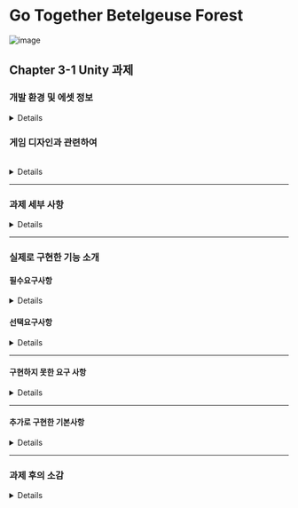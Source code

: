 # Go Together Betelgeuse Forest
![image](https://github.com/Lawrence1031/Unity_Base_Assignment/assets/144416099/421b588f-6c7b-4ed6-8607-6c5ecb1ad84f)

## Chapter 3-1 Unity 과제

### 개발 환경 및 에셋 정보
<details>

#### 개발 환경
##### Unity 2022.3.2f1

#### 사용한 에셋
##### 탑다운 2D RPG 에셋 팩
https://assetstore.unity.com/packages/2d/characters/top-down-2d-rpg-assets-pack-188718

##### 2D Dungeon Pixel Art Tileset
https://assetstore.unity.com/packages/2d/environments/2d-dungeon-pixel-art-tileset-171343

##### PixelWitchery
https://assetstore.unity.com/packages/2d/pixelwitchery-239673

#### 사용한 폰트
##### 구글 Noto Sans Korean 폰트
##### https://fonts.google.com/noto/specimen/Noto+Sans+KR

#### 개발 기간
##### 4일 (20231124 ~ 20231129)
토, 일은 개인적인 사정으로 작업하지 못했음
</details>

### 게임 디자인과 관련하여
<br/>

<details>

이번 과제에서 구현하고자 하는 목표는 캐주얼한 2D 게임으로 힐링이 되는 게임을 만들어보자 가 메인이었다.

따라서 아기자기한 디자인을 가진 캐릭터를 주인공으로 하려고 하다 좋은 에셋을 만나 그 에셋을 이용하여 작업하였다.

게임을 만들면서 생각하였던 디자인은 '동물의 숲'으로 

자유로운 환경에서 가벼운 디자인의 그래픽을 보며 힐링하는 것이 이번 게임이 추구하는 목표이다.

<br/>

게임의 기본 스토리는 평범하게 마을에 살고 있는 주인공이 옆집의 친구(angel)의 요청(퀘스트)으로

숲에 가서 나무와 버섯을 구한다거나, 꽃을 가져온다거나 동물을 잡아오는 등의 간단한 작업을 하는 것으로,

숲의 이름이 베텔기우스(Betelgeuse)로 몽환적인 느낌을 받을 수 있는 환경에서 생활한다는 스토리이다.

게임은 주인공과 angel의 생활을 따라서 진행되며, 

퀘스트를 진행할수록 호감도가 올라가 일정 수치가 넘어가면 특별한 이벤트를 볼 수 있고,

엔딩은 주인공과 angel이 결혼해서 행복하게 사는 게임이다.

<br/>

이 게임은 특별한 전투는 없으며 캐릭터를 이동하면서 나오는 상호작용으로 채집하는 간단한 조작법을 갖고 있다.

숲의 특정한 곳(지금 구현한 것으로는 하트나무숲)을 가면 그 곳의 사진이 저장되고 이후에 사진을 관람할 수 있다.

angel과의 이벤트나 demon과의 이벤트도 이후에 관람할 수 있는 사진으로 저장된다.

</details>


----

### 과제 세부 사항
<details>

#### 과제 개요
1. Unity 를 이용해 게더를 모방해 만드는 과제입니다.
2. 타일맵을 이용해 배경을 꾸밉니다.
3. 기본 UI 들을 활용해 적용하는 연습이 포함됩니다.

#### 요구사항
##### 필수요구사항
1. 캐릭터 만들기
	-  외부 그림파일을 추가하여 2D 캐릭터를 추가합니다.

<br/>

2. 캐릭터 이동
	- 키보드 A/W/S/D 를 이용하여 캐릭터가 움직입니다.
	- 캐릭터는 마우스 방향을 바라봅니다. (좌/우)

<br/>

3. 방 만들기
	- 타일맵을 이용하여 맵을 만듭니다.
	- 콜라이더를 이용해 벽을 넘어가지 못합니다.

<br/>

4. 카메라 따라가기
	- 카메라는 움직임에 따라 캐릭터를 따라갑니다.

<br/>
	
##### 선택요구사항

1. 캐릭터 애니메이션 추가 (난이도 - ★★☆☆☆)
2. 이름 입력 시스템 (난이도 - ★★★☆☆)
3. 캐릭터 선택 시스템 (난이도 - ★★★★☆)
4. 참석 인원 UI (난이도 - ★★★☆☆)
5. 인게임 캐릭터 선택 (난이도 - ★★★★☆)
6. 인게임 이름 바꾸기 (난이도 - ★★★☆☆)
7. 시간 표시 (난이도 - ★★☆☆☆)
8. NPC 대화 (난이도 - ★★★★★)

</details>

----

### 실제로 구현한 기능 소개

#### 필수요구사항

<details>

##### 캐릭터 만들기

캐릭터는 PixelWitchery 의 에셋을 이용하여 만들었다.

##### 캐릭터 이동

캐릭터의 이동은 강의에서 배웠던 Player Input 을 통해서 만들었다.

##### 맵 만들기

맵은 탑다운 2D RPG 에셋 팩의 에셋을 이용하여 만들었다.
맵의 외곽이나 NPC, 건물이나 나무 등과는 충돌판정으로 통과하지 못하도록 구현하였다.

##### 카메라 따라가기

카메라를 따라가는 방법은 Player에게 Main Camera를 주는 방식으로 구현했다.
그 외의 방법으로 시네머신을 이용하는 방법이 있다고 배웠으나, 시간 상의 문제로 적용하지 못했다.
 
</details>


#### 선택요구사항

<details>

#### 구현한 요구사항

##### 1. 캐릭터 애니메이션 추가 (난이도 - ★★☆☆☆)

캐릭터의 애니메이션은 유니티의 Animation 기능을 이용하여 만들었다.

##### 2. 이름 입력 시스템 (난이도 - ★★★☆☆)

Player의 이름을 지정하는 Text를 초기에 만들어 놓고 Player의 이름을 표시할 수 있도록 하였다.
게임 시작 시에 이름을 입력받도록 UI의 Input Field를 이용하였으며,
여기서 받은 데이터를 PlayerPrefs를 이용하여 이름을 저장한 뒤,
이를 가지고 Player의 이름을 Input Data로 변경하는 방식으로
Player의 이름을 원하는대로 설정할 수 있게하였다.
요구 사항에 있는 글자 수 제한도 설정하였다.
자세한 코드는 아래와 같다.

<details>

```
public TMP_InputField inputField;
public TextMeshProUGUI PlayerName;

// Start is called before the first frame update
void Start()
{
    GameObject playerObject = GameObject.Find("Player");

    if (playerObject != null)
    {
        Transform canvasTransform = playerObject.transform.Find("TextMeshProParent/Canvas");

        if (canvasTransform != null)
        {
            canvasTransform.gameObject.SetActive(true);
        }
    }

    inputField.onValueChanged.AddListener(PlayerNameInput);
}

void PlayerNameInput(string PName)
{
    PlayerName.text = PName;
}
```

</details>

##### 6. 인게임 이름 바꾸기 (난이도 - ★★★☆☆)

위의 아이디어를 이용하여 인게임 내에서도 이름을 바꿀 수 있게 하였다.
이름을 바꾸는 과정을 사진으로 보이면 아래와 같다.

<details>
	
![image](https://github.com/Lawrence1031/Unity_Base_Assignment/assets/144416099/464d7051-8c93-491e-aef0-25820c4e6a3f)
![image](https://github.com/Lawrence1031/Unity_Base_Assignment/assets/144416099/1bcc572b-f7e4-4db4-b822-21054e246902)
![image](https://github.com/Lawrence1031/Unity_Base_Assignment/assets/144416099/904aef21-2bdf-4e72-886a-99db9f74f526)
![image](https://github.com/Lawrence1031/Unity_Base_Assignment/assets/144416099/f6fcef88-db1f-4b72-9691-d1f5512f4c55)

</details>

우측에 있는 '메뉴' 버튼을 누른 뒤에 그 곳에서 나타나는 '이름 변경' 버튼을 누르면
팝업 창으로 이름을 입력할 수 있는 창이 뜨고, 여기에 이름을 입력하면 Player의 이름을 변경할 수 있다.
이 부분에서도 똑같이 글자수 제한이 있어 그 제한범위 밖의 경우 '선택' 버튼이 눌리지 않게 하였다.

여기서 아직 구현하지 못한 것은
이름을 바꾸는 도중에 이동키(W, A, S, D)를 누르면 캐릭터가 이동하는 것으로
'이름 변경' 버튼을 누르는 경우에는 Player의 Movement 스크립트를 비활성화 시키고
'선택' 버튼을 누르면 다시 Player의 Movement 스크립트를 활성화 시키는 방법으로 구현하려고 하였으나
잘 되지 않았으며, 시간이 부족하여 우선은 이 부분은 미구현으로 진행하였다.


##### 7. 시간 표시 (난이도 - ★★☆☆☆)

##### 추가로 구현한 기본 UI의 좌측 상단에 항상 시간이 표시되도록 작업하였다.

</details>

----

#### 구현하지 못한 요구 사항

<details>

##### 3. 캐릭터 선택 시스템 (난이도 - ★★★★☆)

시작 부분에서 이름을 입력한 뒤에 캐릭터를 선택할 수 있도록 
캐릭터 선택 시스템을 도입하려고 하였으나, 캐릭터를 추가할 시간이 부족하여 작업하지 못했다.

##### 4. 참석 인원 UI (난이도 - ★★★☆☆)

참석 인원 UI의 경우, 기본 UI의 메뉴 버튼의 하위로 참가자를 볼 수 있는 버튼을 만들었으며,
이 버튼을 누르면 우측의 기본 UI의 메뉴 부분을 가리고 그 부분에 참가자들을 볼 수 있는 UI를 만들 예정이었다.

##### 5. 인게임 캐릭터 선택 (난이도 - ★★★★☆)

인게임 캐릭터의 선택의 경우, 캐릭터를 추가하였다면 같이 구현할 것으로 미뤘던 부분으로,
참석 인원 UI와 마찬가지로 우측에 존재하는 버튼으로 해당 기능에 접근할 수 있으며,
'캐릭터 선택' 버튼을 누르면 '이름 변경'과 같은 방식으로 
중앙에 팝업창이 뜨며 그 팝업창에서 캐릭터를 선택할 수 있도록 할 예정이었다.

캐릭터의 변경의 경우, C# 스크립트를 통해 현재 캐릭터의 이미지와 애니메이션을 찾은 뒤에
Player가 선택한 정보의 캐릭터의 이미지와 애니메이션을 그 곳에 집어넣는 방식으로 진행할 예정이었다.

##### 8. NPC 대화 (난이도 - ★★★★★)

NPC와 대화의 경우. 이전에 공부했었던 레이캐스트를 사용하지 않고
2D라는 개념을 살려서 NPC의 위치 주변으로 조금 더 큰 범위의 Box Collider를 만든 뒤에
Player가 이 범위에 들어오는 경우 (OnTriggerEnter2D)를 통해서 확인하여
Player인 경우 NPC의 주변에 상호작용 키가 나타나며 활성화되게 한 뒤,
그 상태에서 상화작용 키를 누른다면 UnderUI가 나타나며 대화를 하는 방식으로 구현하려고 했었다.

이 아이디어를 이용하여 02_MainScene에서 03_Stage1Scene으로 이동하는 Scene 이동을 구현하였다.
 
</details>

----

#### 추가로 구현한 기본사항

<details>

##### 1. 기본 UI만들기

게임의 플레이를 원활하게 하기 위해 기본 UI를 만들었으며, 이 UI를 이용하여

###### 좌측 상단에는 시간 표시를
###### 하단에는 대화에 필요한 공간을
###### 우측에는 메뉴를 만들어서 하려고 하는 동작을 할 수 있게

작업하였다. 
현재는 하단의 UnderUI가 항상 표시되지만, NPC와의 대화를 하는 경우에 표시되도록 할 예정이었다.
우측에는 선택요구사항에 있는 구현 내용들을 선택할 수 있는 메뉴 버튼을 만들었으나,
현재는 플레이어 이름 변경만이 가능하다.

##### 2. Collider를 이용한 Scene의 이동

게임의 디자인을 숲을 둘러보는 식으로 디자인했기 때문에 Scene을 나눈 뒤에 Scene의 이동을 구현하려고 했는데,

NPC와의 대화를 진행하는 방식에서 아이디어를 얻어서 특정 위치에 Player가 이동하면 다음 Scene으로 이동하는 방식으로 구현하였다.

![baseAssignmnet](https://github.com/Lawrence1031/Unity_Base_Assignment/assets/144416099/cced67ac-24a3-464b-91cf-6092420b6747)

위의 이미지처럼 특정 위치로 가면 OnTriggerEnter2D를 통해서 Player가 접근했는지 확인하고, Player인 경우에는 다음 Scene으로 이동하는 방법이다.

이를 코드로 나타내면 아래와 같다

<details>

```
public class GoStage1Trigger : MonoBehaviour
{
    public GameObject GoNextScene;

    private void OnTriggerEnter2D(Collider2D other)
    {

        if (other.CompareTag("Player"))
        {
            StartCoroutine(GoStage1());
        }
    }

    IEnumerator GoStage1()
    {
        GoNextScene.SetActive(true);

        // 일정 시간 동안 대기
        yield return new WaitForSeconds(1f);

        // 다음 스테이지로 이동
        SceneManager.LoadScene("03_Stage1Scene");
    }
}
```

</details>

다음 Scene으로 이동하는 것을 알리기 위해 팝업창으로 Player에게 알림을 주었으며,
잠시간의 유예 시간을 준 뒤에 이동하는 방식으로 구현하였다.


이렇게 구현하면서 추가로 생각들었던 부분은
1. Player의 선택에 따라 이동할 수 있게 선택지를 주는 것인데
-> 팝업창이 베텔게우스의 숲(다음 스테이지)으로 이동하시겠습니까? -> Yes / No 선택지
의 방식으로 다음 스테이지로 이동할 수 있게 Player에게 선택권을 주는 것이고,

2. 지금은 구현하지 못했던 돌아오는 경우(03_Stage1Scene에서 02_MainScene으로)에는
지금의 Player는 항상 자신의 집에서 시작하므로, Player의 위치 정보를 변경하여
01_StartScene에서 02_MainScene으로 오는 경우에는 집에서 시작하게
03_Stage1Scene에서 02_MainScene으로 오는 경우에는 통로에서 시작하게
구현하는 방법은 어떻게 해야될지 고민해야겠다는 생각이들었다.
 
</details>

----

### 과제 후의 소감

<details>
	
이번 과제는 개인적으로 가장 좋아하는 게임의 분야인

JRPG 라이크 게임을 만드는 느낌으로 유니티를 이용하여 2D 게임을 만들었다.

과제를 할 수 있는 시간은 금요일부터 수요일오전까지였으나, 주말에 이미 약속이 잡혀 있어서 시간적으로 부족했다.

<br/>

초기에는 강의를 보면서 게임을 어떤 식으로 개발할지 디자인과 작업 방향을 잡는데 시간을 사용하였다.

에셋 스토어에서 여러 에셋을 보면서 디자인을 고민하던 도중 PixelWitchery 라는 에셋을 찾게되었고,

해당 에셋의 디자인들은 사람이 아닌 몬스터들이였으나 아기자기한 디자인이 맘에 들었다.

<br/>

이를 가지고 사람이 아닌 몬스터가 주인공인 게임을 만들려고 기획하였으며,

몬스터가 숲에서 조용히 살아가며 생활하는 디자인으로 게임의 기초 틀을 잡았다.

이후에 혼자서 사는 것은 외로우므로 NPC들을 추가하였으며, 그 NPC들과의 상호작용으로 게임의 목적성을 만들었다.

NPC들과의 대화를 통해 게임을 진행하는 목표를 얻고, 그 목표를 달성하면서 숲을 탐험하는 시나리오로 게임의 스토리를 만들었다.

힐링을 목표로 게임을 만들었기에 이 게임에서 중요하게 생각하는 부분은

숲을 탐험하는 과정에서 경험할 수 있는 시각적 이미지,

NPC들과의 상호작용으로 얻을 수 있는 생활의 만족도,

NPC들의 호감도 상승으로 인해 얻을 수 있는 만족감 있는 이벤트,

특정 NPC의 호감도를 최대로 쌓는 경우 볼 수 있는 엔딩이다.

다시 말해서 게임의 시작 부분에서는 숲을 탐험하며 시각적으로 플레이어에게 만족감을 주고,

이후 플레이가 길어지면 NPC들과 상호작용을 통해 호감도를 쌓아가며 이 게임 속의 생활에서 만족도를 느끼고

마지막으로 너무 길지 않은 플레이 타임으로 엔딩을 볼 수 있게하여 게임의 여운을 남기는 것이다.

<br/>

원래 기본의 계획은 엔딩 이후에는 게임을 이어가지 못하고 새로하게 만드는 것이 기본의 계획이었지만,

개인적으로는 엔딩을 보더라도 지속적으로 게임을 즐길 수 있게 하고 싶다.

추가로 엔딩 크레딧에 추억이 담긴 숲의 이미지나 이벤트의 이미지로 여운을 극대화한 후에 

이를 회상에서 다시 볼 수 있도록 작업하여 게임의 완성도를 높이고 싶다.
 
</details>




















	
